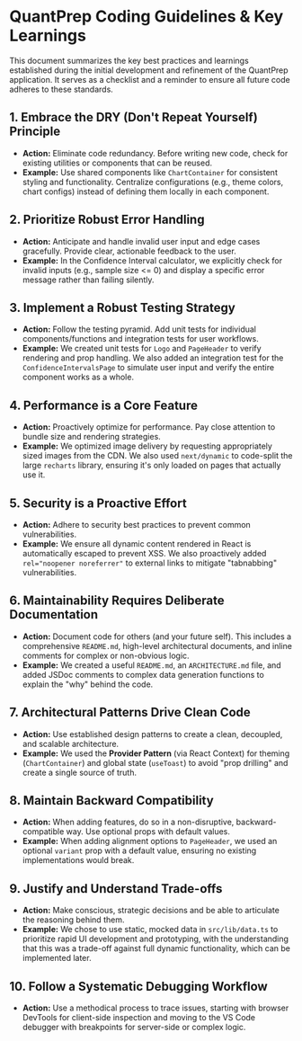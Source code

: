 # QuantPrep Coding Guidelines & Key Learnings

This document summarizes the key best practices and learnings established during the initial development and refinement of the QuantPrep application. It serves as a checklist and a reminder to ensure all future code adheres to these standards.

## 1. Embrace the DRY (Don't Repeat Yourself) Principle
- **Action:** Eliminate code redundancy. Before writing new code, check for existing utilities or components that can be reused.
- **Example:** Use shared components like `ChartContainer` for consistent styling and functionality. Centralize configurations (e.g., theme colors, chart configs) instead of defining them locally in each component.

## 2. Prioritize Robust Error Handling
- **Action:** Anticipate and handle invalid user input and edge cases gracefully. Provide clear, actionable feedback to the user.
- **Example:** In the Confidence Interval calculator, we explicitly check for invalid inputs (e.g., sample size <= 0) and display a specific error message rather than failing silently.

## 3. Implement a Robust Testing Strategy
- **Action:** Follow the testing pyramid. Add unit tests for individual components/functions and integration tests for user workflows.
- **Example:** We created unit tests for `Logo` and `PageHeader` to verify rendering and prop handling. We also added an integration test for the `ConfidenceIntervalsPage` to simulate user input and verify the entire component works as a whole.

## 4. Performance is a Core Feature
- **Action:** Proactively optimize for performance. Pay close attention to bundle size and rendering strategies.
- **Example:** We optimized image delivery by requesting appropriately sized images from the CDN. We also used `next/dynamic` to code-split the large `recharts` library, ensuring it's only loaded on pages that actually use it.

## 5. Security is a Proactive Effort
- **Action:** Adhere to security best practices to prevent common vulnerabilities.
- **Example:** We ensure all dynamic content rendered in React is automatically escaped to prevent XSS. We also proactively added `rel="noopener noreferrer"` to external links to mitigate "tabnabbing" vulnerabilities.

## 6. Maintainability Requires Deliberate Documentation
- **Action:** Document code for others (and your future self). This includes a comprehensive `README.md`, high-level architectural documents, and inline comments for complex or non-obvious logic.
- **Example:** We created a useful `README.md`, an `ARCHITECTURE.md` file, and added JSDoc comments to complex data generation functions to explain the "why" behind the code.

## 7. Architectural Patterns Drive Clean Code
- **Action:** Use established design patterns to create a clean, decoupled, and scalable architecture.
- **Example:** We used the **Provider Pattern** (via React Context) for theming (`ChartContainer`) and global state (`useToast`) to avoid "prop drilling" and create a single source of truth.

## 8. Maintain Backward Compatibility
- **Action:** When adding features, do so in a non-disruptive, backward-compatible way. Use optional props with default values.
- **Example:** When adding alignment options to `PageHeader`, we used an optional `variant` prop with a default value, ensuring no existing implementations would break.

## 9. Justify and Understand Trade-offs
- **Action:** Make conscious, strategic decisions and be able to articulate the reasoning behind them.
- **Example:** We chose to use static, mocked data in `src/lib/data.ts` to prioritize rapid UI development and prototyping, with the understanding that this was a trade-off against full dynamic functionality, which can be implemented later.

## 10. Follow a Systematic Debugging Workflow
- **Action:** Use a methodical process to trace issues, starting with browser DevTools for client-side inspection and moving to the VS Code debugger with breakpoints for server-side or complex logic.